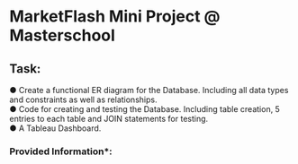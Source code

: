 # MarketFlash Mini Project @ Masterschool

## Task:  
● Create a functional ER diagram for the Database. Including all data types and constraints as well as relationships.  
● Code for creating and testing the Database. Including table creation, 5 entries to each table and JOIN statements for testing.  
● A Tableau Dashboard.  

### Provided Information*:  
[]()
